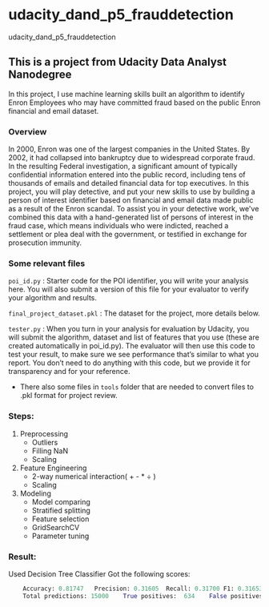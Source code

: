 # udacity_dand_p5_frauddetection
udacity_dand_p5_frauddetection

## This is a project from Udacity Data Analyst Nanodegree

In this project, I use machine learning skills built an algorithm to identify Enron Employees who may have committed fraud based on the public Enron financial and email dataset.

### Overview
In 2000, Enron was one of the largest companies in the United States. By 2002, it had collapsed into bankruptcy due to widespread corporate fraud. In the resulting Federal investigation, a significant amount of typically confidential information entered into the public record, including tens of thousands of emails and detailed financial data for top executives. In this project, you will play detective, and put your new skills to use by building a person of interest identifier based on financial and email data made public as a result of the Enron scandal. To assist you in your detective work, we've combined this data with a hand-generated list of persons of interest in the fraud case, which means individuals who were indicted, reached a settlement or plea deal with the government, or testified in exchange for prosecution immunity.

### Some relevant files
```poi_id.py``` : Starter code for the POI identifier, you will write your analysis here. You will also submit a version of this file for your evaluator to verify your algorithm and results. 

```final_project_dataset.pkl``` : The dataset for the project, more details below. 

```tester.py``` : When you turn in your analysis for evaluation by Udacity, you will submit the algorithm, dataset and list of features that you use (these are created automatically in poi_id.py). The evaluator will then use this code to test your result, to make sure we see performance that’s similar to what you report. You don’t need to do anything with this code, but we provide it for transparency and for your reference. 

* There also some files in ```tools``` folder that are needed to convert files to .pkl format for project review.

### Steps:
1. Preprocessing
	* Outliers
	* Filling NaN
	* Scaling
2. Feature Engineering
	* 2-way numerical interaction( + - * ÷ )
	* Scaling
3. Modeling
	* Model comparing
	* Stratified splitting
	* Feature selection
	* GridSearchCV
	* Parameter tuning

### Result:
Used Decision Tree Classifier
Got the following scores:
```python
	Accuracy: 0.81747	Precision: 0.31605	Recall: 0.31700	F1: 0.31653	F2: 0.31681
	Total predictions: 15000	True positives:  634	False positives: 1372	False negatives: 1366	True negatives: 11628
```

